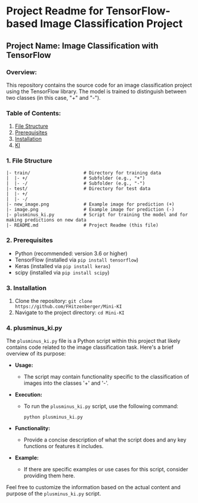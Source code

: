 # Project Readme for TensorFlow-based Image Classification Project

## Project Name: Image Classification with TensorFlow

### Overview:
This repository contains the source code for an image classification project using the TensorFlow library. The model is trained to distinguish between two classes (in this case, "+" and "-").

### Table of Contents:
1. [File Structure](#file-structure)
2. [Prerequisites](#prerequisites)
3. [Installation](#installation)
4. [KI](#plusminus_ki)


### 1. File Structure <a name="file-structure"></a>
```
|- train/                    # Directory for training data
|  |- +/                     # Subfolder (e.g., "+")
|  |- -/                     # Subfolder (e.g., "-")
|- test/                     # Directory for test data
|  |- +/
|  |- -/
|- new_image.png             # Example image for prediction (+)
|- image.png                 # Example image for prediction (-)
|- plusminus_ki.py           # Script for training the model and for making predictions on new data
|- README.md                 # Project Readme (this file)
```

### 2. Prerequisites <a name="prerequisites"></a>
- Python (recommended: version 3.6 or higher)
- TensorFlow (installed via `pip install tensorflow`)
- Keras (installed via `pip install keras`)
- scipy (installed via `pip install scipy`)

### 3. Installation <a name="installation"></a>
1. Clone the repository: `git clone https://github.com/FHitzenberger/Mini-KI`
2. Navigate to the project directory: `cd Mini-KI`


### 4. plusminus_ki.py <a name="plusminus_ki"></a>
The `plusminus_ki.py` file is a Python script within this project that likely contains code related to the image classification task. Here's a brief overview of its purpose:

- **Usage:**
  - The script may contain functionality specific to the classification of images into the classes '+' and '-'.

- **Execution:**
  - To run the `plusminus_ki.py` script, use the following command:
    ```
    python plusminus_ki.py
    ```

- **Functionality:**
  - Provide a concise description of what the script does and any key functions or features it includes.

- **Example:**
  - If there are specific examples or use cases for this script, consider providing them here.

Feel free to customize the information based on the actual content and purpose of the `plusminus_ki.py` script.
